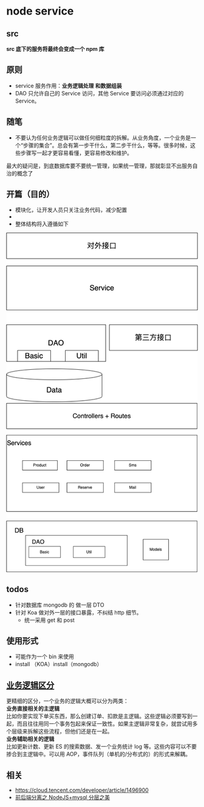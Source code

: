# node service

## src

**src 底下的服务将最终会变成一个 npm 库**

## 原则

- service 服务作用：**业务逻辑处理** **和数据组装**
- DAO 只允许自己的 Service 访问，其他 Service 要访问必须通过对应的 Service。

## 随笔

- 不要认为任何业务逻辑可以做任何细粒度的拆解。从业务角度，一个业务是一个“步骤的集合”。总会有第一步干什么，第二步干什么，等等。很多时候，这些步骤写一起才更容易看懂，更容易修改和维护。

最大的疑问是，到底数据库要不要统一管理，如果统一管理，那就彰显不出服务自治的概念了

## 开篇（目的）

- 模块化，让开发人员只关注业务代码，减少配置
-
- 整体结构将入遵循如下

![单服务结构](./images/单服务结构.png)
![多服务结构](./images/多服务结构.png)

## todos

- 针对数据库 mongodb 的 做一层 DTO
- 针对 Koa 做对外一层的接口暴露，不纠结 http 细节。
  - 统一采用 get 和 post

## 使用形式

- 可能作为一个 bin 来使用
- install （KOA）install（mongodb）

## [业务逻辑区分](https://www.zhihu.com/question/66281499/answer/445712846)

更精细的区分，一个业务的逻辑大概可以分为两类：  
**业务直接相关的主逻辑**  
比如你要实现下单买东西，那么创建订单、扣款是主逻辑。这些逻辑必须要写到一起，而且往往用同一个事务包起来保证一致性。如果主逻辑非常复杂，就尝试用多个层级来拆解这些流程，但他们还是在一起。  
**业务辅助相关的逻辑**  
比如更新计数、更新 ES 的搜索数据、发一个业务统计 log 等。这些内容可以不要掺合到主逻辑中。可以用 AOP，事件队列（单机的/分布式的）的形式来解耦。

## 相关

- https://cloud.tencent.com/developer/article/1496900
- [前后端分离之 NodeJS+mysql 分层之美](https://www.jianshu.com/p/dab01487a9df)

